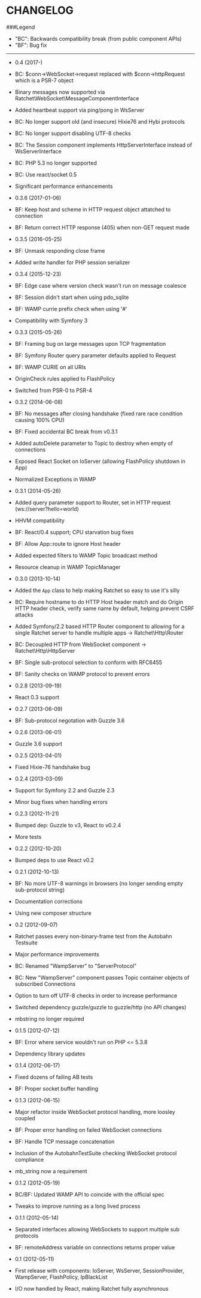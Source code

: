 CHANGELOG
=========

###Legend

* "BC": Backwards compatibility break (from public component APIs)
* "BF": Bug fix

---

* 0.4 (2017-)

 * BC: $conn->WebSocket->request replaced with $conn->httpRequest which is a PSR-7 object
 * Binary messages now supported via Ratchet\WebSocket\MessageComponentInterface
 * Added heartbeat support via ping/pong in WsServer
 * BC: No longer support old (and insecure) Hixie76 and Hybi protocols
 * BC: No longer support disabling UTF-8 checks
 * BC: The Session component implements HttpServerInterface instead of WsServerInterface
 * BC: PHP 5.3 no longer supported
 * BC: Use react/socket 0.5
 * Significant performance enhancements

* 0.3.6 (2017-01-06)
 * BF: Keep host and scheme in HTTP request object attatched to connection
 * BF: Return correct HTTP response (405) when non-GET request made

* 0.3.5 (2016-05-25)

 * BF: Unmask responding close frame
 * Added write handler for PHP session serializer

* 0.3.4 (2015-12-23)

 * BF: Edge case where version check wasn't run on message coalesce
 * BF: Session didn't start when using pdo_sqlite
 * BF: WAMP currie prefix check when using '#'
 * Compatibility with Symfony 3

* 0.3.3 (2015-05-26)

 * BF: Framing bug on large messages upon TCP fragmentation
 * BF: Symfony Router query parameter defaults applied to Request
 * BF: WAMP CURIE on all URIs
 * OriginCheck rules applied to FlashPolicy
 * Switched from PSR-0 to PSR-4

* 0.3.2 (2014-06-08)

 * BF: No messages after closing handshake (fixed rare race condition causing 100% CPU)
 * BF: Fixed accidental BC break from v0.3.1
 * Added autoDelete parameter to Topic to destroy when empty of connections
 * Exposed React Socket on IoServer (allowing FlashPolicy shutdown in App)
 * Normalized Exceptions in WAMP

* 0.3.1 (2014-05-26)

 * Added query parameter support to Router, set in HTTP request (ws://server?hello=world)
 * HHVM compatibility
 * BF: React/0.4 support; CPU starvation bug fixes
 * BF: Allow App::route to ignore Host header
 * Added expected filters to WAMP Topic broadcast method
 * Resource cleanup in WAMP TopicManager

* 0.3.0 (2013-10-14)

 * Added the `App` class to help making Ratchet so easy to use it's silly
 * BC: Require hostname to do HTTP Host header match and do Origin HTTP header check, verify same name by default, helping prevent CSRF attacks
 * Added Symfony/2.2 based HTTP Router component to allowing for a single Ratchet server to handle multiple apps -> Ratchet\Http\Router
 * BC: Decoupled HTTP from WebSocket component -> Ratchet\Http\HttpServer
 * BF: Single sub-protocol selection to conform with RFC6455
 * BF: Sanity checks on WAMP protocol to prevent errors

* 0.2.8 (2013-09-19)

 * React 0.3 support

* 0.2.7 (2013-06-09)

 * BF: Sub-protocol negotation with Guzzle 3.6

* 0.2.6 (2013-06-01)

 * Guzzle 3.6 support

* 0.2.5 (2013-04-01)

 * Fixed Hixie-76 handshake bug

* 0.2.4 (2013-03-09)

 * Support for Symfony 2.2 and Guzzle 2.3
 * Minor bug fixes when handling errors

* 0.2.3 (2012-11-21)

 * Bumped dep: Guzzle to v3, React to v0.2.4
 * More tests

* 0.2.2 (2012-10-20)

 * Bumped deps to use React v0.2

* 0.2.1 (2012-10-13)

 * BF: No more UTF-8 warnings in browsers (no longer sending empty sub-protocol string)
 * Documentation corrections
 * Using new composer structure

* 0.2 (2012-09-07)

 * Ratchet passes every non-binary-frame test from the Autobahn Testsuite
 * Major performance improvements
 * BC: Renamed "WampServer" to "ServerProtocol"
 * BC: New "WampServer" component passes Topic container objects of subscribed Connections
 * Option to turn off UTF-8 checks in order to increase performance
 * Switched dependency guzzle/guzzle to guzzle/http (no API changes)
 * mbstring no longer required

* 0.1.5 (2012-07-12)

 * BF: Error where service wouldn't run on PHP <= 5.3.8
 * Dependency library updates

* 0.1.4 (2012-06-17)

 * Fixed dozens of failing AB tests
 * BF: Proper socket buffer handling

* 0.1.3 (2012-06-15)

 * Major refactor inside WebSocket protocol handling, more loosley coupled
 * BF: Proper error handling on failed WebSocket connections
 * BF: Handle TCP message concatenation
 * Inclusion of the AutobahnTestSuite checking WebSocket protocol compliance
 * mb_string now a requirement

* 0.1.2 (2012-05-19)

 * BC/BF: Updated WAMP API to coincide with the official spec
 * Tweaks to improve running as a long lived process

* 0.1.1 (2012-05-14)

 * Separated interfaces allowing WebSockets to support multiple sub protocols
 * BF: remoteAddress variable on connections returns proper value

* 0.1 (2012-05-11)

 * First release with components: IoServer, WsServer, SessionProvider, WampServer, FlashPolicy, IpBlackList
 * I/O now handled by React, making Ratchet fully asynchronous

